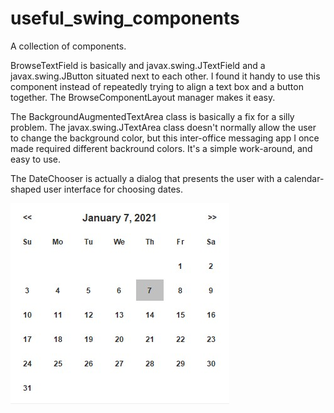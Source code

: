 # useful_swing_components
A collection of components.

BrowseTextField is basically and javax.swing.JTextField and a javax.swing.JButton situated next to each other.  I found it handy to use this component instead of repeatedly trying to align a text box and a button together.  The BrowseComponentLayout manager makes it easy.

The BackgroundAugmentedTextArea class is basically a fix for a silly problem.  The javax.swing.JTextArea class doesn't normally allow the user to change the background color, but this inter-office messaging app I once made required different backround colors.  It's a simple work-around, and easy to use.

The DateChooser is actually a dialog that presents the user with a calendar-shaped user interface for choosing dates.

![Alt text](https://github.com/johnmccullock/useful_swing_components/blob/main/date_chooser.jpg?raw=true)
